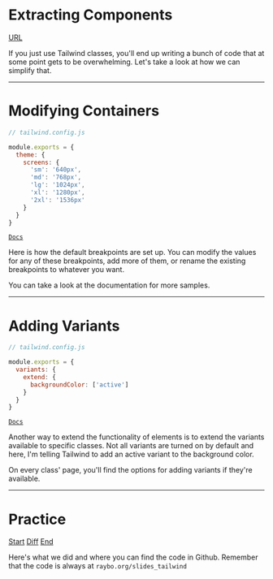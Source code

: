 <!-- .slide: data-state="layout-title" class="bg-dark"-->

# Extracting Components

<div class="slide-link"><a href="URL"><i class="fab fa-slideshare"></i> URL</a></div>

> >

If you just use Tailwind classes, you'll end up writing a bunch of code that at some point gets to be overwhelming. Let's take a look at how we can simplify that.

---

# Modifying Containers


```js
// tailwind.config.js

module.exports = {
  theme: {
    screens: {
      'sm': '640px',
      'md': '768px',
      'lg': '1024px',
      'xl': '1280px',
      '2xl': '1536px'
    }
  }
}
```
<a href="https://tailwindcss.com/docs/breakpoints" target="_blank"><code class="code-exciting">Docs</code></a>

> >

Here is how the default breakpoints are set up. You can modify the values for any of these breakpoints, add more of them, or rename the existing breakpoints to whatever you want.

You can take a look at the documentation for more samples. 

---

# Adding Variants


```js
// tailwind.config.js

module.exports = {
  variants: {
    extend: {
      backgroundColor: ['active']
    }
  }
}
```

<a href="https://tailwindcss.com/docs/configuring-variants#overriding-default-variants" target="_blank"><code class="code-exciting">Docs</code></a>

> >

Another way to extend the functionality of elements is to extend the variants available to specific classes. Not all variants are turned on by default and here, I'm telling Tailwind to add an active variant to the background color.

On every class' page, you'll find the options for adding variants if they're available.

---

# Practice

<div class="btn-group mt-3" role="group" aria-label="Basic example">
  <a type="button" class="animate__animated animate__backInLeft btn btn-lg btn-exciting text-white" href="https://github.com/LinkedInLearning/tailwind-css-2841311/tree/01_04b" target="_blank">Start</a>
  <a type="button" class="animate__animated animate__zoomInDown btn btn-lg btn-royal text-white" href="https://github.com/LinkedInLearning/vue3-esst-2834032/compare/01_04b..01_04e" target="_blank">Diff</a>
  <a type="button" class="animate__animated animate__backInRight animate__slow btn btn-lg btn-primary text-white" href="https://github.com/LinkedInLearning/tailwind-css-2841311/tree/01_04e" target="_blank">End</a>
</div>


> >

Here's what we did and where you can find the code in Github. Remember that the code is always at `raybo.org/slides_tailwind`